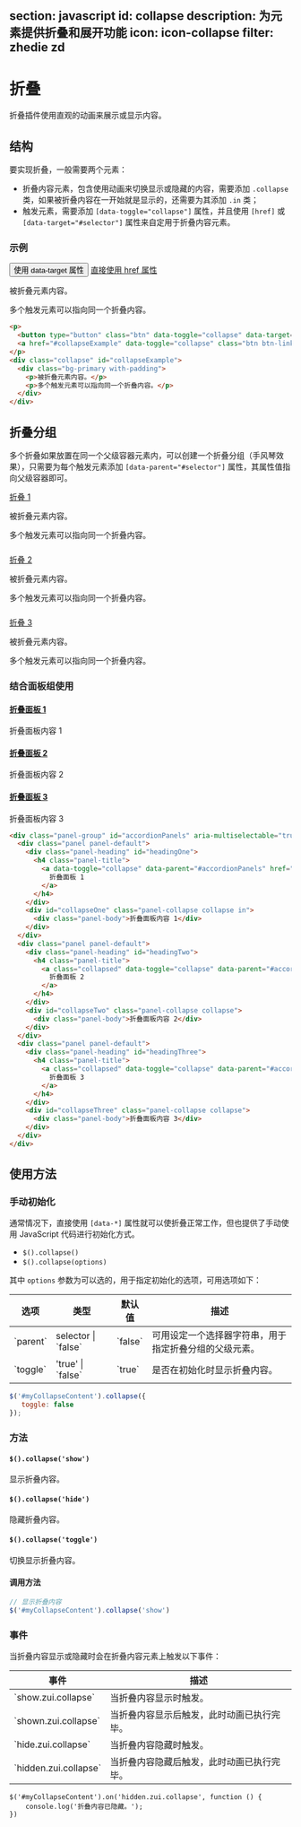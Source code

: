 ﻿section: javascript
id: collapse
description: 为元素提供折叠和展开功能
icon: icon-collapse
filter: zhedie zd
---

# 折叠

折叠插件使用直观的动画来展示或显示内容。

## 结构

要实现折叠，一般需要两个元素：

 - 折叠内容元素，包含使用动画来切换显示或隐藏的内容，需要添加 `.collapse` 类，如果被折叠内容在一开始就是显示的，还需要为其添加 `.in` 类；
 - 触发元素，需要添加 `[data-toggle="collapse"]` 属性，并且使用 `[href]` 或 `[data-target="#selector"]` 属性来自定用于折叠内容元素。

### 示例

<example>
  <p>
    <button type="button" class="btn" data-toggle="collapse" data-target="#collapseExample">使用 data-target 属性</button>
    <a href="#collapseExample" data-toggle="collapse" class="btn btn-link">直接使用 href 属性</a>
  </p>
  <div class="collapse" id="collapseExample">
    <div class="bg-primary with-padding">
      <p>被折叠元素内容。</p>
      <p>多个触发元素可以指向同一个折叠内容。</p>
    </div>
  </div>
</example>

```html
<p>
  <button type="button" class="btn" data-toggle="collapse" data-target="#collapseExample">使用 data-target 属性</button>
  <a href="#collapseExample" data-toggle="collapse" class="btn btn-link">直接使用 href 属性</a>
</p>
<div class="collapse" id="collapseExample">
  <div class="bg-primary with-padding">
    <p>被折叠元素内容。</p>
    <p>多个触发元素可以指向同一个折叠内容。</p>
  </div>
</div>
```

## 折叠分组

多个折叠如果放置在同一个父级容器元素内，可以创建一个折叠分组（手风琴效果），只需要为每个触发元素添加 `[data-parent="#selector"]` 属性，其属性值指向父级容器即可。

<example>
  <div id="accordion">
    <p>
      <a href="#collapseExample1" data-toggle="collapse" data-parent="#accordion" class="btn btn-link">折叠 1</a>
    </p>
    <div class="collapse in" id="collapseExample1">
      <div class="bg-primary with-padding">
        <p>被折叠元素内容。</p>
        <p>多个触发元素可以指向同一个折叠内容。</p>
      </div>
    </div>
    <p>
      <a href="#collapseExample2" data-toggle="collapse" data-parent="#accordion" class="btn btn-link collapsed">折叠 2</a>
    </p>
    <div class="collapse" id="collapseExample2">
      <div class="bg-success with-padding">
        <p>被折叠元素内容。</p>
        <p>多个触发元素可以指向同一个折叠内容。</p>
      </div>
    </div>
    <p>
      <a href="#collapseExample3" data-toggle="collapse" data-parent="#accordion" class="btn btn-link collapsed">折叠 3</a>
    </p>
    <div class="collapse" id="collapseExample3">
      <div class="bg-danger with-padding">
        <p>被折叠元素内容。</p>
        <p>多个触发元素可以指向同一个折叠内容。</p>
      </div>
    </div>
  </div>
</example>

<style>
#accordion > div + p {padding-top: 10px;}
</style>

### 结合面板组使用

<example>
  <div class="panel-group" id="accordionPanels" aria-multiselectable="true">
    <div class="panel panel-default">
      <div class="panel-heading" id="headingOne">
        <h4 class="panel-title">
          <a data-toggle="collapse" data-parent="#accordionPanels" href="#collapseOne">
            折叠面板 1
          </a>
        </h4>
      </div>
      <div id="collapseOne" class="panel-collapse collapse in">
        <div class="panel-body">折叠面板内容 1</div>
      </div>
    </div>
    <div class="panel panel-default">
      <div class="panel-heading" id="headingTwo">
        <h4 class="panel-title">
          <a class="collapsed" data-toggle="collapse" data-parent="#accordionPanels" href="#collapseTwo">
            折叠面板 2
          </a>
        </h4>
      </div>
      <div id="collapseTwo" class="panel-collapse collapse">
        <div class="panel-body">折叠面板内容 2</div>
      </div>
    </div>
    <div class="panel panel-default">
      <div class="panel-heading" id="headingThree">
        <h4 class="panel-title">
          <a class="collapsed" data-toggle="collapse" data-parent="#accordionPanels" href="#collapseThree">
            折叠面板 3
          </a>
        </h4>
      </div>
      <div id="collapseThree" class="panel-collapse collapse">
        <div class="panel-body">折叠面板内容 3</div>
      </div>
    </div>
  </div>
</example>

```html
<div class="panel-group" id="accordionPanels" aria-multiselectable="true">
  <div class="panel panel-default">
    <div class="panel-heading" id="headingOne">
      <h4 class="panel-title">
        <a data-toggle="collapse" data-parent="#accordionPanels" href="#collapseOne">
          折叠面板 1
        </a>
      </h4>
    </div>
    <div id="collapseOne" class="panel-collapse collapse in">
      <div class="panel-body">折叠面板内容 1</div>
    </div>
  </div>
  <div class="panel panel-default">
    <div class="panel-heading" id="headingTwo">
      <h4 class="panel-title">
        <a class="collapsed" data-toggle="collapse" data-parent="#accordionPanels" href="#collapseTwo">
          折叠面板 2
        </a>
      </h4>
    </div>
    <div id="collapseTwo" class="panel-collapse collapse">
      <div class="panel-body">折叠面板内容 2</div>
    </div>
  </div>
  <div class="panel panel-default">
    <div class="panel-heading" id="headingThree">
      <h4 class="panel-title">
        <a class="collapsed" data-toggle="collapse" data-parent="#accordionPanels" href="#collapseThree">
          折叠面板 3
        </a>
      </h4>
    </div>
    <div id="collapseThree" class="panel-collapse collapse">
      <div class="panel-body">折叠面板内容 3</div>
    </div>
  </div>
</div>
```

## 使用方法

### 手动初始化

通常情况下，直接使用 `[data-*]` 属性就可以使折叠正常工作，但也提供了手动使用 JavaScript 代码进行初始化方式。

 - `$().collapse()`
 - `$().collapse(options)`

其中 `options` 参数为可以选的，用于指定初始化的选项，可用选项如下：

<table class="table table-bordered">
  <thead>
    <tr>
      <th>选项</th>
      <th>类型</th>
      <th>默认值</th>
      <th>描述</th>
    </tr>
  </thead>
  <tbody>
    <tr>
      <td>`parent`</td>
      <td>selector | `false`</td>
      <td>`false`</td>
      <td>可用设定一个选择器字符串，用于指定折叠分组的父级元素。</td>
    </tr>
    <tr>
      <td>`toggle`</td>
      <td>'true' | `false`</td>
      <td>`true`</td>
      <td>是否在初始化时显示折叠内容。</td>
    </tr>
  </tbody>
</table>

```javascript
$('#myCollapseContent').collapse({
   toggle: false
});
```

### 方法

#### `$().collapse('show')`

显示折叠内容。

#### `$().collapse('hide')`

隐藏折叠内容。

#### `$().collapse('toggle')`

切换显示折叠内容。

#### 调用方法

```javascript
// 显示折叠内容
$('#myCollapseContent').collapse('show')
```

### 事件

当折叠内容显示或隐藏时会在折叠内容元素上触发以下事件：

<table class="table table-bordered">
  <thead>
    <tr>
      <th>事件</th>
      <th>描述</th>
    </tr>
  </thead>
  <tbody>
    <tr>
      <td>`show.zui.collapse`</td>
      <td>当折叠内容显示时触发。</td>
    </tr>
    <tr>
      <td>`shown.zui.collapse`</td>
      <td>当折叠内容显示后触发，此时动画已执行完毕。</td>
    </tr>
    <tr>
      <td>`hide.zui.collapse`</td>
      <td>当折叠内容隐藏时触发。</td>
    </tr>
    <tr>
      <td>`hidden.zui.collapse`</td>
      <td>当折叠内容隐藏后触发，此时动画已执行完毕。</td>
    </tr>
  </tbody>
</table>

```
$('#myCollapseContent').on('hidden.zui.collapse', function () {
    console.log('折叠内容已隐藏。');
})
```
